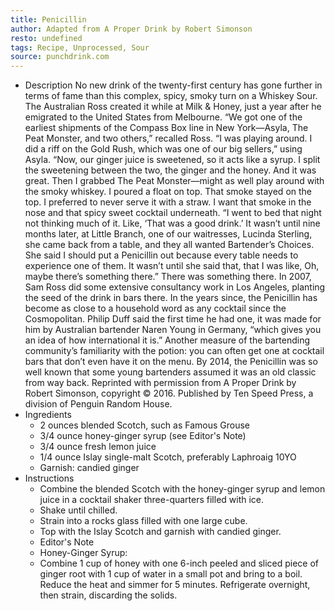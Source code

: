 ```yaml
---
title: Penicillin
author: Adapted from A Proper Drink by Robert Simonson
resto: undefined
tags: Recipe, Unprocessed, Sour
source: punchdrink.com
---
```

- Description
No new drink of the twenty-first century has gone further in terms of fame than this complex, spicy, smoky turn on a Whiskey Sour. The Australian Ross created it while at Milk & Honey, just a year after he emigrated to the United States from Melbourne.
“We got one of the earliest shipments of the Compass Box line in New York—Asyla, The Peat Monster, and two others,” recalled Ross. “I was playing around. I did a riff on the Gold Rush, which was one of our big sellers,” using Asyla. “Now, our ginger juice is sweetened, so it acts like a syrup. I split the sweetening between the two, the ginger and the honey. And it was great. Then I grabbed The Peat Monster—might as well play around with the smoky whiskey. I poured a float on top. That smoke stayed on the top. I preferred to never serve it with a straw. I want that smoke in the nose and that spicy sweet cocktail underneath.
“I went to bed that night not thinking much of it. Like, ‘That was a good drink.’ It wasn’t until nine months later, at Little Branch, one of our waitresses, Lucinda Sterling, she came back from a table, and they all wanted Bartender’s Choices. She said I should put a Penicillin out because every table needs to experience one of them. It wasn’t until she said that, that I was like, Oh, maybe there’s something there.”
There was something there. In 2007, Sam Ross did some extensive consultancy work in Los Angeles, planting the seed of the drink in bars there. In the years since, the Penicillin has become as close to a household word as any cocktail since the Cosmopolitan. Philip Duff said the first time he had one, it was made for him by Australian bartender Naren Young in Germany, “which gives you an idea of how international it is.”
Another measure of the bartending community’s familiarity with the potion: you can often get one at cocktail bars that don’t even have it on the menu. By 2014, the Penicillin was so well known that some young bartenders assumed it was an old classic from way back.
Reprinted with permission from A Proper Drink by Robert Simonson, copyright © 2016. Published by Ten Speed Press, a division of Penguin Random House.
- Ingredients
  - 2 ounces blended Scotch, such as Famous Grouse
  - 3/4 ounce honey-ginger syrup (see Editor's Note)
  - 3/4 ounce fresh lemon juice
  - 1/4 ounce Islay single-malt Scotch, preferably Laphroaig 10YO
  - Garnish: candied ginger
- Instructions
  - Combine the blended Scotch with the honey-ginger syrup and lemon juice in a cocktail shaker three-quarters filled with ice.
  - Shake until chilled.
  - Strain into a rocks glass filled with one large cube.
  - Top with the Islay Scotch and garnish with candied ginger.
  - Editor's Note
  - Honey-Ginger Syrup:
  - Combine 1 cup of honey with one 6-inch peeled and sliced piece of ginger root with 1 cup of water in a small pot and bring to a boil. Reduce the heat and simmer for 5 minutes. Refrigerate overnight, then strain, discarding the solids.

